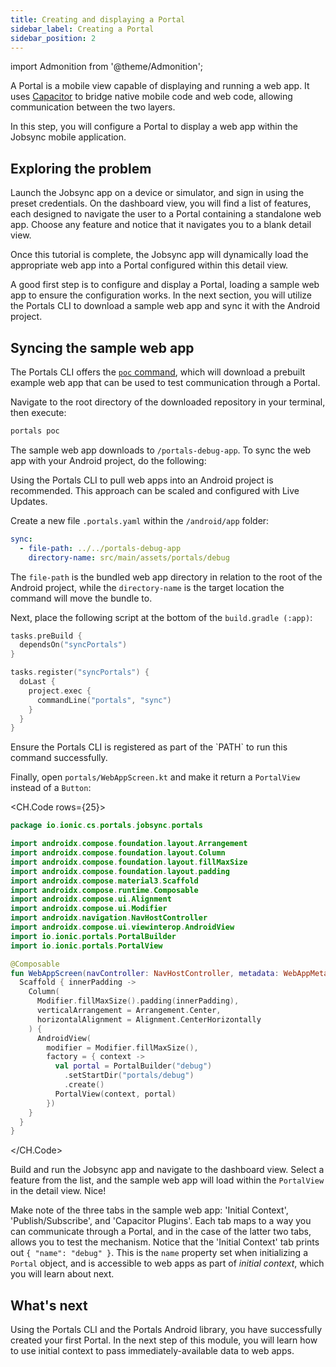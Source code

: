```yaml
---
title: Creating and displaying a Portal
sidebar_label: Creating a Portal
sidebar_position: 2
---
```


import Admonition from '@theme/Admonition';

A Portal is a mobile view capable of displaying and running a web app. It uses <a href="https://capacitorjs.com/" target="_blank">Capacitor</a> to bridge native mobile code and web code, allowing communication between the two layers.

In this step, you will configure a Portal to display a web app within the Jobsync mobile application.

## Exploring the problem

Launch the Jobsync app on a device or simulator, and sign in using the preset credentials. On the dashboard view, you will find a list of features, each designed to navigate the user to a Portal containing a standalone web app. Choose any feature and notice that it navigates you to a blank detail view.

Once this tutorial is complete, the Jobsync app will dynamically load the appropriate web app into a Portal configured within this detail view. 

A good first step is to configure and display a Portal, loading a sample web app to ensure the configuration works. In the next section, you will utilize the Portals CLI to download a sample web app and sync it with the Android project.

## Syncing the sample web app

The Portals CLI offers the <a href="https://ionic.io/docs/portals/cli/commands/poc" target="_blank">`poc` command</a>, which will download a prebuilt example web app that can be used to test communication through a Portal. 

Navigate to the root directory of the downloaded repository in your terminal, then execute:

```bash terminal
portals poc
```

The sample web app downloads to `/portals-debug-app`. To sync the web app with your Android project, do the following:

<Admonition type="info" title="Best Practice">
Using the Portals CLI to pull web apps into an Android project is recommended. This approach can be scaled and configured with Live Updates.
</Admonition>

Create a new file `.portals.yaml` within the `/android/app` folder:

```yaml android/app/.portals.yaml
sync:
  - file-path: ../../portals-debug-app
    directory-name: src/main/assets/portals/debug
```


The `file-path` is the bundled web app directory in relation to the root of the Android project, while the `directory-name` is the target location the command will move the bundle to.

Next, place the following script at the bottom of the `build.gradle (:app)`:

```kotlin android/app/build.gradle.kts
tasks.preBuild {
  dependsOn("syncPortals")
}

tasks.register("syncPortals") {
  doLast {
    project.exec {
      commandLine("portals", "sync")
    }
  }
}
```

<Admonition type="note">
Ensure the Portals CLI is registered as part of the `PATH` to run this command successfully.
</Admonition>

Finally, open `portals/WebAppScreen.kt` and make it return a `PortalView` instead of a `Button`: 

<CH.Code rows={25}>

```kotlin portals/WebAppScreen.kt focus=12:14,24:31
package io.ionic.cs.portals.jobsync.portals

import androidx.compose.foundation.layout.Arrangement
import androidx.compose.foundation.layout.Column
import androidx.compose.foundation.layout.fillMaxSize
import androidx.compose.foundation.layout.padding
import androidx.compose.material3.Scaffold
import androidx.compose.runtime.Composable
import androidx.compose.ui.Alignment
import androidx.compose.ui.Modifier
import androidx.navigation.NavHostController
import androidx.compose.ui.viewinterop.AndroidView
import io.ionic.portals.PortalBuilder
import io.ionic.portals.PortalView

@Composable
fun WebAppScreen(navController: NavHostController, metadata: WebAppMetadata) {
  Scaffold { innerPadding ->
    Column(
      Modifier.fillMaxSize().padding(innerPadding),
      verticalArrangement = Arrangement.Center,
      horizontalAlignment = Alignment.CenterHorizontally
    ) {
      AndroidView(
        modifier = Modifier.fillMaxSize(),
        factory = { context ->
          val portal = PortalBuilder("debug")
            .setStartDir("portals/debug")
            .create()
          PortalView(context, portal)
        })
    }
  }
}
```

</CH.Code>

Build and run the Jobsync app and navigate to the dashboard view. Select a feature from the list, and the sample web app will load within the `PortalView` in the detail view. Nice!

Make note of the three tabs in the sample web app: 'Initial Context', 'Publish/Subscribe', and 'Capacitor Plugins'. Each tab maps to a way you can communicate through a Portal, and in the case of the latter two tabs, allows you to test the mechanism. Notice that the 'Initial Context' tab prints out `{ "name": "debug" }`. This is the `name` property set when initializing a `Portal` object, and is accessible to web apps as part of *initial context*, which you will learn about next.

## What's next

Using the Portals CLI and the Portals Android library, you have successfully created your first Portal. In the next step of this module, you will learn how to use initial context to pass immediately-available data to web apps. 
